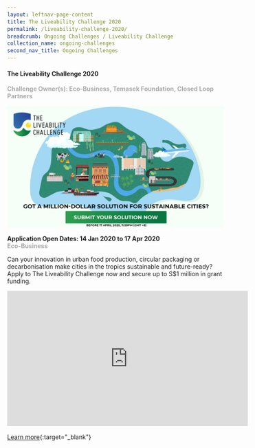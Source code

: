 ```yaml
---
layout: leftnav-page-content
title: The Liveability Challenge 2020
permalink: /liveability-challenge-2020/
breadcrumb: Ongoing Challenges / Liveability Challenge
collection_name: ongoing-challenges
second_nav_title: Ongoing Challenges
---
```



#### The Liveability Challenge 2020<br>

<font color="#a9a9a9"><b>Challenge Owner(s): Eco-Business, Temasek Foundation, Closed Loop Partners</b></font>

![1](/images/TLC-2020-SocialMedia-1920x1080.jpg)

**Application Open Dates: 14 Jan 2020 to 17 Apr 2020**<br>
<font color="#a9a9a9"><b>Eco-Business</b></font>

Can your innovation in urban food production, circular packaging or decarbonisation make cities in the tropics sustainable and future-ready? Apply to The Liveability Challenge now and secure up to S$1 million in grant funding.

<iframe width="560" height="315" src="https://www.youtube.com/embed/glvDT7ApcBY" frameborder="0" allow="accelerometer; autoplay; encrypted-media; gyroscope; picture-in-picture" allowfullscreen></iframe>

[Learn more](http://bit.ly/theliveabilitychallenge2020){:target="_blank"}
